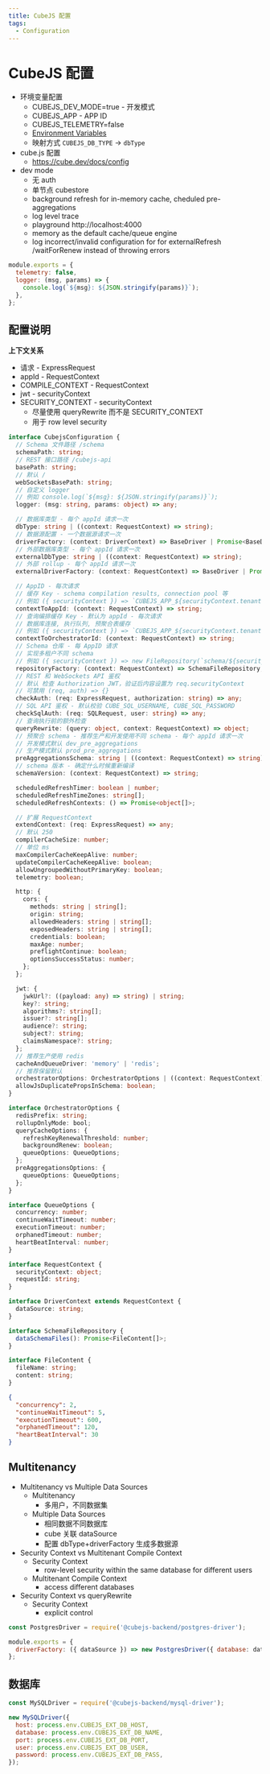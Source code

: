 ```yaml
---
title: CubeJS 配置
tags:
  - Configuration
---
```


# CubeJS 配置

- 环境变量配置
  - CUBEJS_DEV_MODE=true - 开发模式
  - CUBEJS_APP - APP ID
  - CUBEJS_TELEMETRY=false
  - [Environment Variables](https://cube.dev/docs/reference/environment-variables)
  - 映射方式 `CUBEJS_DB_TYPE` -> `dbType`
- cube.js 配置
  - https://cube.dev/docs/config
- dev mode
  - 无 auth
  - 单节点 cubestore
  - background refresh for in-memory cache, cheduled pre-aggregations
  - log level trace
  - playground http://localhost:4000
  - memory as the default cache/queue engine
  - log incorrect/invalid configuration for for externalRefresh /waitForRenew instead of throwing errors

```js title="cube.js"
module.exports = {
  telemetry: false,
  logger: (msg, params) => {
    console.log(`${msg}: ${JSON.stringify(params)}`);
  },
};
```

## 配置说明

**上下文关系**

- 请求 - ExpressRequest
- appId - RequestContext
- COMPILE_CONTEXT - RequestContext
- jwt - securityContext
- SECURITY_CONTEXT - securityContext
  - 尽量使用 queryRewrite 而不是 SECURITY_CONTEXT
  - 用于 row level security

```ts
interface CubejsConfiguration {
  // Schema 文件路径 /schema
  schemaPath: string;
  // REST 接口路径 /cubejs-api
  basePath: string;
  // 默认 /
  webSocketsBasePath: string;
  // 自定义 logger
  // 例如 console.log(`${msg}: ${JSON.stringify(params)}`);
  logger: (msg: string, params: object) => any;

  // 数据库类型 - 每个 appId 请求一次
  dbType: string | ((context: RequestContext) => string);
  // 数据源配置 - 一个数据源请求一次
  driverFactory: (context: DriverContext) => BaseDriver | Promise<BaseDriver>;
  // 外部数据库类型 - 每个 appId 请求一次
  externalDbType: string | ((context: RequestContext) => string);
  // 外部 rollup - 每个 appId 请求一次
  externalDriverFactory: (context: RequestContext) => BaseDriver | Promise<BaseDriver>;

  // AppID - 每次请求
  // 缓存 Key - schema compilation results, connection pool 等
  // 例如 ({ securityContext }) => `CUBEJS_APP_${securityContext.tenantId}_${securityContext.user_id}`
  contextToAppId: (context: RequestContext) => string;
  // 查询编排缓存 Key - 默认为 appId - 每次请求
  // 数据库连接, 执行队列, 预聚合表缓存
  // 例如 ({ securityContext }) => `CUBEJS_APP_${securityContext.tenantId}`
  contextToOrchestratorId: (context: RequestContext) => string;
  // Schema 仓库 - 每 AppID 请求
  // 实现多租户不同 schema
  // 例如 ({ securityContext }) => new FileRepository(`schema/${securityContext.appId}`)
  repositoryFactory: (context: RequestContext) => SchemaFileRepository;
  // REST 和 WebSockets API 鉴权
  // 默认 检查 Authorization JWT，验证后内容设置为 req.securityContext
  // 可禁用 (req, auth) => {}
  checkAuth: (req: ExpressRequest, authorization: string) => any;
  // SQL API 鉴权 - 默认校验 CUBE_SQL_USERNAME, CUBE_SQL_PASSWORD
  checkSqlAuth: (req: SQLRequest, user: string) => any;
  // 查询执行前的额外检查
  queryRewrite: (query: object, context: RequestContext) => object;
  // 预聚合 schema - 推荐生产和开发使用不同 schema - 每个 appId 请求一次
  // 开发模式默认 dev_pre_aggregations
  // 生产模式默认 prod_pre_aggregations
  preAggregationsSchema: string | ((context: RequestContext) => string);
  // schema 版本 - 确定什么时候重新编译
  schemaVersion: (context: RequestContext) => string;

  scheduledRefreshTimer: boolean | number;
  scheduledRefreshTimeZones: string[];
  scheduledRefreshContexts: () => Promise<object[]>;

  // 扩展 RequestContext
  extendContext: (req: ExpressRequest) => any;
  // 默认 250
  compilerCacheSize: number;
  // 单位 ms
  maxCompilerCacheKeepAlive: number;
  updateCompilerCacheKeepAlive: boolean;
  allowUngroupedWithoutPrimaryKey: boolean;
  telemetry: boolean;

  http: {
    cors: {
      methods: string | string[];
      origin: string;
      allowedHeaders: string | string[];
      exposedHeaders: string | string[];
      credentials: boolean;
      maxAge: number;
      preflightContinue: boolean;
      optionsSuccessStatus: number;
    };
  };

  jwt: {
    jwkUrl?: ((payload: any) => string) | string;
    key?: string;
    algorithms?: string[];
    issuer?: string[];
    audience?: string;
    subject?: string;
    claimsNamespace?: string;
  };
  // 推荐生产使用 redis
  cacheAndQueueDriver: 'memory' | 'redis';
  // 推荐保留默认
  orchestratorOptions: OrchestratorOptions | ((context: RequestContext) => OrchestratorOptions);
  allowJsDuplicatePropsInSchema: boolean;
}

interface OrchestratorOptions {
  redisPrefix: string;
  rollupOnlyMode: bool;
  queryCacheOptions: {
    refreshKeyRenewalThreshold: number;
    backgroundRenew: boolean;
    queueOptions: QueueOptions;
  };
  preAggregationsOptions: {
    queueOptions: QueueOptions;
  };
}

interface QueueOptions {
  concurrency: number;
  continueWaitTimeout: number;
  executionTimeout: number;
  orphanedTimeout: number;
  heartBeatInterval: number;
}

interface RequestContext {
  securityContext: object;
  requestId: string;
}

interface DriverContext extends RequestContext {
  dataSource: string;
}

interface SchemaFileRepository {
  dataSchemaFiles(): Promise<FileContent[]>;
}

interface FileContent {
  fileName: string;
  content: string;
}
```

```json title="QueueOptions"
{
  "concurrency": 2,
  "continueWaitTimeout": 5,
  "executionTimeout": 600,
  "orphanedTimeout": 120,
  "heartBeatInterval": 30
}
```

## Multitenancy

- Multitenancy vs Multiple Data Sources
  - Multitenancy
    - 多用户，不同数据集
  - Multiple Data Sources
    - 相同数据不同数据库
    - cube 关联 dataSource
    - 配置 dbType+driverFactory 生成多数据源
- Security Context vs Multitenant Compile Context
  - Security Context
    - row-level security within the same database for different users
  - Multitenant Compile Context
    - access different databases
- Security Context vs queryRewrite
  - Security Context
    - explicit control

```js title="cube.js"
const PostgresDriver = require('@cubejs-backend/postgres-driver');

module.exports = {
  driverFactory: ({ dataSource }) => new PostgresDriver({ database: dataSource }),
};
```

## 数据库

```js
const MySQLDriver = require('@cubejs-backend/mysql-driver');

new MySQLDriver({
  host: process.env.CUBEJS_EXT_DB_HOST,
  database: process.env.CUBEJS_EXT_DB_NAME,
  port: process.env.CUBEJS_EXT_DB_PORT,
  user: process.env.CUBEJS_EXT_DB_USER,
  password: process.env.CUBEJS_EXT_DB_PASS,
});
```
